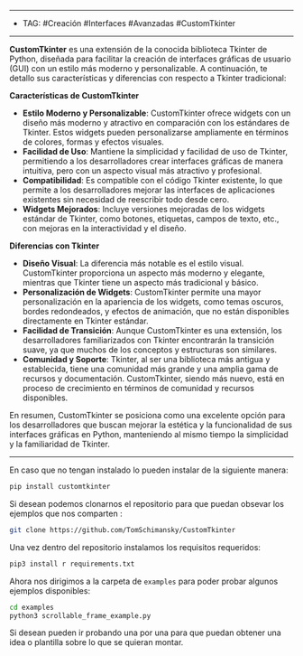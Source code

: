 
---
- TAG: #Creación #Interfaces #Avanzadas #CustomTkinter
----
**CustomTkinter** es una extensión de la conocida biblioteca Tkinter de Python, diseñada para facilitar la creación de interfaces gráficas de usuario (GUI) con un estilo más moderno y personalizable. A continuación, te detallo sus características y diferencias con respecto a Tkinter tradicional:

**Características de CustomTkinter**

- **Estilo Moderno y Personalizable**: CustomTkinter ofrece widgets con un diseño más moderno y atractivo en comparación con los estándares de Tkinter. Estos widgets pueden personalizarse ampliamente en términos de colores, formas y efectos visuales.
- **Facilidad de Uso**: Mantiene la simplicidad y facilidad de uso de Tkinter, permitiendo a los desarrolladores crear interfaces gráficas de manera intuitiva, pero con un aspecto visual más atractivo y profesional.
- **Compatibilidad**: Es compatible con el código Tkinter existente, lo que permite a los desarrolladores mejorar las interfaces de aplicaciones existentes sin necesidad de reescribir todo desde cero.
- **Widgets Mejorados**: Incluye versiones mejoradas de los widgets estándar de Tkinter, como botones, etiquetas, campos de texto, etc., con mejoras en la interactividad y el diseño.

**Diferencias con Tkinter**

- **Diseño Visual**: La diferencia más notable es el estilo visual. CustomTkinter proporciona un aspecto más moderno y elegante, mientras que Tkinter tiene un aspecto más tradicional y básico.
- **Personalización de Widgets**: CustomTkinter permite una mayor personalización en la apariencia de los widgets, como temas oscuros, bordes redondeados, y efectos de animación, que no están disponibles directamente en Tkinter estándar.
- **Facilidad de Transición**: Aunque CustomTkinter es una extensión, los desarrolladores familiarizados con Tkinter encontrarán la transición suave, ya que muchos de los conceptos y estructuras son similares.
- **Comunidad y Soporte**: Tkinter, al ser una biblioteca más antigua y establecida, tiene una comunidad más grande y una amplia gama de recursos y documentación. CustomTkinter, siendo más nuevo, está en proceso de crecimiento en términos de comunidad y recursos disponibles.

En resumen, CustomTkinter se posiciona como una excelente opción para los desarrolladores que buscan mejorar la estética y la funcionalidad de sus interfaces gráficas en Python, manteniendo al mismo tiempo la simplicidad y la familiaridad de Tkinter.

-----

En caso que no tengan instalado lo pueden instalar de la siguiente manera:

```python
pip install customtkinter
```

Si desean podemos clonarnos el repositorio para que puedan obsevar los ejemplos que nos comparten :

```bash
git clone https://github.com/TomSchimansky/CustomTkinter
```

Una vez dentro del repositorio instalamos los requisitos requeridos:

```bash
pip3 install r requirements.txt
```

Ahora nos dirigimos a la carpeta de `examples` para poder probar algunos ejemplos disponibles:

```bash
cd examples
python3 scrollable_frame_example.py
```

Si desean pueden ir probando una por una para que puedan obtener una idea o plantilla sobre lo que se quieran montar.


